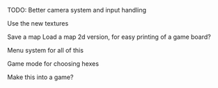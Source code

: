 TODO:
Better camera system and input handling

Use the new textures

Save a map
Load a map
2d version, for easy printing of a game board?

Menu system for all of this

Game mode for choosing hexes

Make this into a game?
